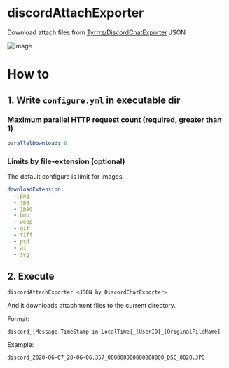 # discordAttachExporter
Download attach files from [Tyrrrz/DiscordChatExporter](https://github.com/Tyrrrz/DiscordChatExporter) JSON

![image](https://user-images.githubusercontent.com/11992915/88126994-aef2a480-cc0d-11ea-81c3-89be311cf1d3.png)

# How to

## 1. Write `configure.yml` in executable dir

### Maximum parallel HTTP request count (required, greater than 1)
```yaml
parallelDownload: 6
```

### Limits by file-extension (optional)

The default configure is limit for images.

```yaml
downloadExtension:
  - png
  - jpg
  - jpeg
  - bmp
  - webp
  - gif
  - tiff
  - psd
  - ai
  - svg
```

## 2. Execute

```
discordAttachExporter <JSON by DiscordChatExporter>
```

And it downloads attachment files to the current directory.

Format:
```
discord_[Message TimeStamp in LocalTime]_[UserID]_[OriginalFileName]
```

Example:
```
discord_2020-06-07_20-06-06.357_000000000000000000_DSC_0020.JPG
```
